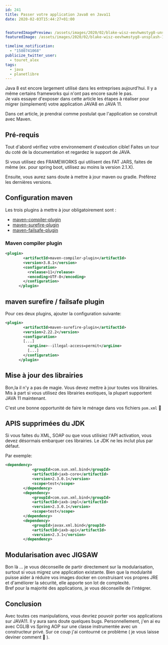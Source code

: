 ```yaml
---
id: 241
title: Passer votre application Java8 en Java11
date: 2020-02-03T15:44:27+01:00


featuredImagePreview: /assets/images/2020/02/blake-wisz-eevhwmstyg8-unsplash-1.webp
featuredImage: /assets/images/2020/02/blake-wisz-eevhwmstyg8-unsplash-1.webp

timeline_notification:
  - "1580741068"
publicize_twitter_user:
  - touret_alex
tags:
  - java
  - planetlibre
---
```

Java 8 est encore largement utilisé dans les entreprises aujourd'hui. Il y a même certains frameworks qui n'ont pas encore sauté le pas.  
Je vais essayer d'exposer dans cette article les étapes à réaliser pour migrer (simplement) votre application JAVA8 en JAVA 11.

Dans cet article, je prendrai comme postulat que l'application se construit avec Maven.

## Pré-requis

Tout d'abord vérifiez votre environnement d'exécution cible! Faites un tour du coté de la documentation et regardez le support de JAVA.

Si vous utilisez des FRAMEWORKS qui utilisent des FAT JARS, faites de même (ex. pour spring boot, utilisez au moins la version 2.1.X).

Ensuite, vous aurez sans doute à mettre à jour maven ou gradle. Préférez les dernières versions.

## Configuration maven

Les trois plugins à mettre à jour obligatoirement sont :

  * [maven-compiler-plugin](https://maven.apache.org/plugins/maven-compiler-plugin/)
  * [maven-surefire-plugin](https://maven.apache.org/surefire/maven-surefire-plugin/)
  * [maven-failsafe-plugin](https://maven.apache.org/surefire/maven-failsafe-plugin/)

### Maven compiler plugin

```xml
<plugin>
        <artifactId>maven-compiler-plugin</artifactId>
        <version>3.8.1</version>
        <configuration>
          <release>11</release>
          <encoding>UTF-8</encoding>
        </configuration>
      </plugin>
```


## maven surefire / failsafe plugin

Pour ces deux plugins, ajouter la configuration suivante:

```xml
<plugin>
        <artifactId>maven-surefire-plugin</artifactId>
        <version>2.22.2</version>
        <configuration>
        [...]
          <argLine>--illegal-access=permit</argLine>
          [...]
        </configuration>
      </plugin>
```


## Mise à jour des librairies

Bon,la il n'y a pas de magie. Vous devez mettre à jour toutes vos librairies. Mis à part si vous utilisez des librairies exotiques, la plupart supportent JAVA 11 maintenant.

C'est une bonne opportunité de faire le ménage dans vos fichiers `pom.xml` 🙂

## APIS supprimées du JDK

Si vous faites du XML, SOAP ou que vous utilisiez l'API activation, vous devez désormais embarquer ces librairies. Le JDK ne les inclut plus par défaut.

Par exemple:

```xml
<dependency>
            <groupId>com.sun.xml.bind</groupId>
            <artifactId>jaxb-core</artifactId>
            <version>2.3.0.1</version>
            <scope>test</scope>
        </dependency>
        <dependency>
            <groupId>com.sun.xml.bind</groupId>
            <artifactId>jaxb-impl</artifactId>
            <version>2.3.0.1</version>
            <scope>test</scope>
        </dependency>
        <dependency>
            <groupId>javax.xml.bind</groupId>
            <artifactId>jaxb-api</artifactId>
            <version>2.3.1</version>
        </dependency>

```


## Modularisation avec JIGSAW

Bon là &#8230; je vous déconseille de partir directement sur la modularisation, surtout si vous migrez une application existante. Bien que la modularité puisse aider à réduire vos images docker en construisant vos propres JRE et d'améliorer la sécurité, elle apporte son lot de complexité.  
Bref pour la majorité des applications, je vous déconseille de l'intégrer.

## Conclusion

Avec toutes ces manipulations, vous devriez pouvoir porter vos applications sur JAVA11. Il y aura sans doute quelques bugs. Personnellement, j'en ai eu avec CGLIB vs Spring AOP sur une classe instrumentée avec un constructeur privé. Sur ce coup j'ai contourné ce problème ( je vous laisse deviner comment 🙂 ).